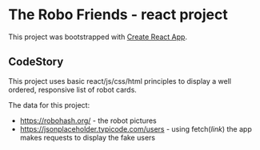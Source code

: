 # The Robo Friends - react project

This project was bootstrapped with [Create React App](https://github.com/facebook/create-react-app).

## CodeStory

This project uses basic react/js/css/html principles to display a well ordered, responsive list of robot cards.

The data for this project:
- https://robohash.org/ - the robot pictures
- https://jsonplaceholder.typicode.com/users - using fetch(*link*) the app makes requests to display the fake users


